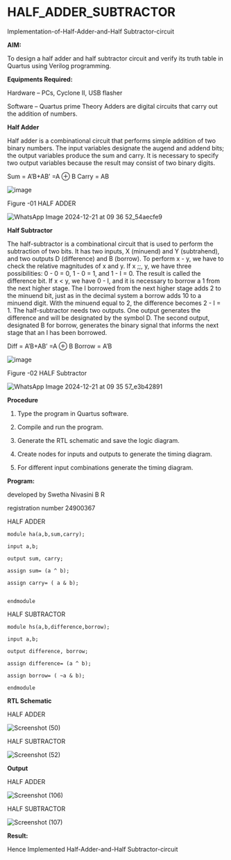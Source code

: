# HALF_ADDER_SUBTRACTOR

Implementation-of-Half-Adder-and-Half Subtractor-circuit

**AIM:**

To design a half adder and half subtractor circuit and verify its truth table in Quartus using Verilog programming.

**Equipments Required:**

Hardware – PCs, Cyclone II, USB flasher 

Software – Quartus prime Theory Adders are digital circuits that carry out the addition of numbers.

**Half Adder**

Half adder is a combinational circuit that performs simple addition of two binary numbers. The input variables designate the augend and addend bits; the output variables produce the sum and carry. It is necessary to specify two output variables because the result may consist of two binary digits.

Sum = A’B+AB’ =A ⊕ B Carry = AB

![image](https://github.com/naavaneetha/HALF_ADDER_SUBTRACTOR/assets/154305477/bd4a0b2c-cdbc-4184-ab08-81578f121e1f)

Figure -01 HALF ADDER






![WhatsApp Image 2024-12-21 at 09 36 52_54aecfe9](https://github.com/user-attachments/assets/156be2d0-d4f6-4beb-9a0b-c114cf5374a7)


**Half Subtractor**

The half-subtractor is a combinational circuit that is used to perform the subtraction of two bits. It has two inputs, X (minuend) and Y (subtrahend), and two outputs D (difference) and B (borrow). To perform x - y, we have to check the relative magnitudes of x and y. If x ;;, y, we have three possibilities: 0 - 0 = 0, 1 - 0 = 1, and 1 - I = 0. The result is called the difference bit. If x < y, we have 0 - I, and it is necessary to borrow a 1 from the next higher stage. The I borrowed from the next higher stage adds 2 to the minuend bit, just as in the decimal system a borrow adds 10 to a minuend digit. With the minuend equal to 2, the difference becomes 2 - I = 1. The half-subtractor needs two outputs. One output generates the difference and will be designated by the symbol D. The second output, designated B for borrow, generates the binary signal that informs the next stage that an I has been borrowed. 

Diff = A’B+AB’ =A ⊕ B
Borrow = A’B

 ![image](https://github.com/naavaneetha/HALF_ADDER_SUBTRACTOR/assets/154305477/d76b099c-513f-4e7c-843a-e2fd028a531a)

Figure -02 HALF Subtractor




![WhatsApp Image 2024-12-21 at 09 35 57_e3b42891](https://github.com/user-attachments/assets/80dfb594-1796-45c1-b85b-aa4651fdfd3b)




**Procedure**

1.	Type the program in Quartus software.

2.	Compile and run the program.

3.	Generate the RTL schematic and save the logic diagram.

4.	Create nodes for inputs and outputs to generate the timing diagram.

5.	For different input combinations generate the timing diagram.


**Program:**





developed by Swetha Nivasini B R 




registration number 24900367


HALF ADDER


```
module ha(a,b,sum,carry);

input a,b;

output sum, carry;

assign sum= (a ^ b);

assign carry= ( a & b);


endmodule
```


HALF SUBTRACTOR



```
module hs(a,b,difference,borrow);

input a,b;

output difference, borrow;

assign difference= (a ^ b);

assign borrow= ( ~a & b);

endmodule
```






**RTL Schematic**



HALF ADDER




![Screenshot (50)](https://github.com/user-attachments/assets/7a4eb5b9-52dc-43c0-a686-3c21a5bdda13)




HALF SUBTRACTOR




![Screenshot (52)](https://github.com/user-attachments/assets/227659b7-64df-4b31-82ed-05e05862065d)





**Output**



HALF ADDER




![Screenshot (106)](https://github.com/user-attachments/assets/8f47e582-94e9-4185-875a-5b86735941f4)




HALF SUBTRACTOR




![Screenshot (107)](https://github.com/user-attachments/assets/99142d43-50a0-42ef-8c6d-bcca8019f530)





**Result:**



 Hence Implemented  Half-Adder-and-Half Subtractor-circuit
